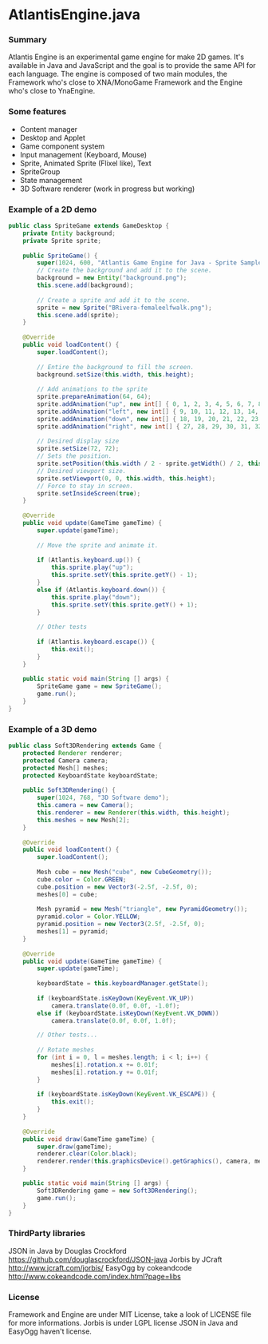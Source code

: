 AtlantisEngine.java
===================

### Summary
Atlantis Engine is an experimental game engine for make 2D games. It's available in Java and JavaScript and the goal is to provide the same API for each language.
The engine is composed of two main modules, the Framework who's close to XNA/MonoGame Framework and the Engine who's close to YnaEngine.

### Some features
* Content manager
* Desktop and Applet 
* Game component system
* Input management (Keyboard, Mouse)
* Sprite, Animated Sprite (Flixel like), Text
* SpriteGroup
* State management
* 3D Software renderer (work in progress but working)

### Example of a 2D demo

```java
public class SpriteGame extends GameDesktop {
	private Entity background;
	private Sprite sprite;
	
	public SpriteGame() {
		super(1024, 600, "Atlantis Game Engine for Java - Sprite Sample");
		// Create the background and add it to the scene.
		background = new Entity("background.png");
		this.scene.add(background);
		
		// Create a sprite and add it to the scene.
		sprite = new Sprite("BRivera-femaleelfwalk.png");
		this.scene.add(sprite);
	}
	
	@Override
	public void loadContent() {
		super.loadContent();
		
		// Entire the background to fill the screen.
		background.setSize(this.width, this.height);
		
		// Add animations to the sprite
		sprite.prepareAnimation(64, 64);
		sprite.addAnimation("up", new int[] { 0, 1, 2, 3, 4, 5, 6, 7, 8 }, 75);
		sprite.addAnimation("left", new int[] { 9, 10, 11, 12, 13, 14, 15, 16, 17 }, 75);
		sprite.addAnimation("down", new int[] { 18, 19, 20, 21, 22, 23, 24, 25, 26 }, 75);
		sprite.addAnimation("right", new int[] { 27, 28, 29, 30, 31, 32, 33, 34, 35 }, 75);
	    
		// Desired display size
	    sprite.setSize(72, 72); 
		// Sets the position.
	    sprite.setPosition(this.width / 2 - sprite.getWidth() / 2, this.height / 2 - sprite.getHeight() / 2);
		// Desired viewport size.
		sprite.setViewport(0, 0, this.width, this.height);
		// Force to stay in screen.
		sprite.setInsideScreen(true);
	}
	
	@Override
	public void update(GameTime gameTime) {
		super.update(gameTime);
		
		// Move the sprite and animate it.
		
		if (Atlantis.keyboard.up()) {
			this.sprite.play("up");
			this.sprite.setY(this.sprite.getY() - 1);
		}
		else if (Atlantis.keyboard.down()) {
			this.sprite.play("down");
			this.sprite.setY(this.sprite.getY() + 1);
		}
	
		// Other tests
		
		if (Atlantis.keyboard.escape()) {
			this.exit();
		}
	}
	
	public static void main(String [] args) {
		SpriteGame game = new SpriteGame();
		game.run();
	}
}
```

### Example of a 3D demo

```java
public class Soft3DRendering extends Game {
	protected Renderer renderer;
	protected Camera camera;
	protected Mesh[] meshes;
	protected KeyboardState keyboardState;
	
	public Soft3DRendering() {
		super(1024, 768, "3D Software demo");
		this.camera = new Camera();
		this.renderer = new Renderer(this.width, this.height);
		this.meshes = new Mesh[2];
	}
	
	@Override
	public void loadContent() {
		super.loadContent();
				
		Mesh cube = new Mesh("cube", new CubeGeometry());
		cube.color = Color.GREEN;
		cube.position = new Vector3(-2.5f, -2.5f, 0);
		meshes[0] = cube;
		
		Mesh pyramid = new Mesh("triangle", new PyramidGeometry());
		pyramid.color = Color.YELLOW;
		pyramid.position = new Vector3(2.5f, -2.5f, 0);
		meshes[1] = pyramid;
	}
	
	@Override
	public void update(GameTime gameTime) {
		super.update(gameTime);
		
		keyboardState = this.keyboardManager.getState();
		
		if (keyboardState.isKeyDown(KeyEvent.VK_UP))
            camera.translate(0.0f, 0.0f, -1.0f);
        else if (keyboardState.isKeyDown(KeyEvent.VK_DOWN))
            camera.translate(0.0f, 0.0f, 1.0f);

		// Other tests...
		
		// Rotate meshes
		for (int i = 0, l = meshes.length; i < l; i++) {
			meshes[i].rotation.x += 0.01f;
			meshes[i].rotation.y += 0.01f;
		}
		
		if (keyboardState.isKeyDown(KeyEvent.VK_ESCAPE)) {
			this.exit();
		}
	}
	
	@Override
	public void draw(GameTime gameTime) {
		super.draw(gameTime);
		renderer.clear(Color.black);
		renderer.render(this.graphicsDevice().getGraphics(), camera, meshes);
	}

	public static void main(String [] args) {
		Soft3DRendering game = new Soft3DRendering();
		game.run();
	}
}
```

### ThirdParty libraries

JSON in Java by Douglas Crockford https://github.com/douglascrockford/JSON-java
Jorbis by JCraft http://www.jcraft.com/jorbis/
EasyOgg by cokeandcode http://www.cokeandcode.com/index.html?page=libs

### License

Framework and Engine are under MIT License, take a look of LICENSE file for more informations.
Jorbis is under LGPL license
JSON in Java and EasyOgg haven't license.